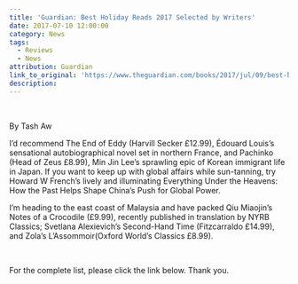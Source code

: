 ```yaml
---
title: 'Guardian: Best Holiday Reads 2017 Selected by Writers'
date: 2017-07-10 12:00:00
category: News
tags:
  - Reviews
  - News
attribution: Guardian
link_to_original: 'https://www.theguardian.com/books/2017/jul/09/best-holiday-reads-summer-reading-2017-john-banville-jackie-kay-kirsty-wark-melvyn-bragg'
description:
---
```



&nbsp;

By Tash Aw

I’d recommend The End of Eddy (Harvill Secker &pound;12.99), &Eacute;douard Louis’s sensational autobiographical novel set in northern France, and Pachinko (Head of Zeus &pound;8.99), Min Jin Lee’s sprawling epic of Korean immigrant life in Japan. If you want to keep up with global affairs while sun-tanning, try Howard W French’s lively and illuminating Everything Under the Heavens: How the Past Helps Shape China’s Push for Global Power.

I’m heading to the east coast of Malaysia and have packed Qiu Miaojin’s Notes of a Crocodile (&pound;9.99), recently published in translation by NYRB Classics; Svetlana Alexievich’s Second-Hand Time (Fitzcarraldo &pound;14.99), and Zola’s L’Assommoir(Oxford World’s Classics &pound;8.99).

&nbsp;

For the complete list, please click the link below. Thank you.&nbsp;